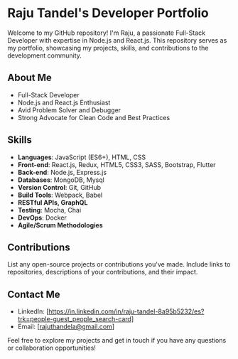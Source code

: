 # Raju Tandel's Developer Portfolio

Welcome to my GitHub repository! I'm Raju, a passionate Full-Stack Developer with expertise in Node.js and React.js. This repository serves as my portfolio, showcasing my projects, skills, and contributions to the development community.

## About Me

- Full-Stack Developer
- Node.js and React.js Enthusiast
- Avid Problem Solver and Debugger
- Strong Advocate for Clean Code and Best Practices

## Skills

- **Languages**: JavaScript (ES6+), HTML, CSS
- **Front-end**: React.js, Redux, HTML5, CSS3, SASS, Bootstrap, Flutter
- **Back-end**: Node.js, Express.js
- **Databases**: MongoDB, Mysql
- **Version Control**: Git, GitHub
- **Build Tools**: Webpack, Babel
- **RESTful APIs, GraphQL**
- **Testing**: Mocha, Chai
- **DevOps**: Docker
- **Agile/Scrum Methodologies**


## Contributions

List any open-source projects or contributions you've made. Include links to repositories, descriptions of your contributions, and their impact.

## Contact Me

- LinkedIn: [https://in.linkedin.com/in/raju-tandel-8a95b5232/es?trk=people-guest_people_search-card]
- Email: [rajuthandela@gmail.com]


Feel free to explore my projects and get in touch if you have any questions or collaboration opportunities!


